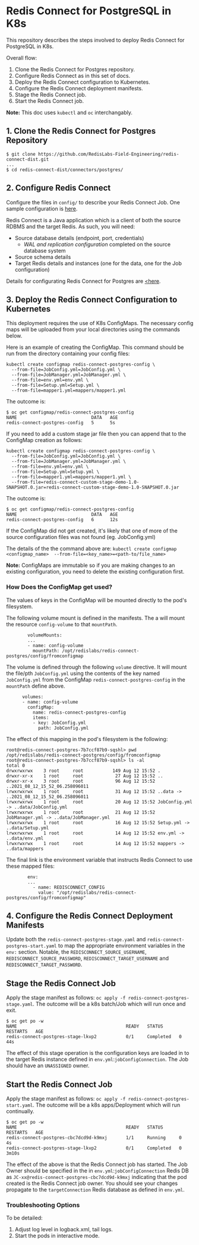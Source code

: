 # Redis Connect for PostgreSQL in K8s

This repository describes the steps involved to deploy Redis Connect for PostgreSQL in K8s. 

Overall flow:
1. Clone the Redis Connect for Postgres repository.
2. Configure Redis Connect as in this set of docs.
3. Deploy the Redis Connect configuration to Kubernetes.
4. Configure the Redis Connect deployment manifests.
5. Stage the Redis Connect job.
6. Start the Redis Connect job.

**Note:** This doc uses `kubectl` and `oc` interchangably.

## 1. Clone the Redis Connect for Postgres Repository
```
$ git clone https://github.com/RedisLabs-Field-Engineering/redis-connect-dist.git
...
$ cd redis-connect-dist/connectors/postgres/
```

## 2. Configure Redis Connect 

Configure the files in `config/` to describe your Redis Connect Job. One sample configuration is <a href="config/">here</a>. 

Redis Connect is a Java application which is a client of both the source RDBMS and the target Redis. As such, you will need:
* Source database details (endpoint, port, credentials)
  * *WAL and replication configuration* completed on the source database system
* Source schema details
* Target Redis details and instances (one for the data, one for the Job configuration)

Details for configurating Redis Connect for Postgres are <a href="../" target="_blank"><here</a>. 

## 3. Deploy the Redis Connect Configuration to Kubernetes

This deployment requires the use of K8s ConfigMaps. The necessary config maps will be uploaded from your local directories using the commands below. 

Here is an example of creating the ConfigMap. This command should be run from the directory containing your config files:
```
kubectl create configmap redis-connect-postgres-config \
  --from-file=JobConfig.yml=JobConfig.yml \
  --from-file=JobManager.yml=JobManager.yml \
  --from-file=env.yml=env.yml \
  --from-file=Setup.yml=Setup.yml \
  --from-file=mapper1.yml=mappers/mapper1.yml
```
The outcome is:
```
$ oc get configmap/redis-connect-postgres-config
NAME                            DATA   AGE
redis-connect-postgres-config   5      5s
```

If you need to add a custom stage jar file then you can append that to the ConfigMap creation as follows:
```
kubectl create configmap redis-connect-postgres-config \
  --from-file=JobConfig.yml=JobConfig.yml \
  --from-file=JobManager.yml=JobManager.yml \
  --from-file=env.yml=env.yml \
  --from-file=Setup.yml=Setup.yml \
  --from-file=mapper1.yml=mappers/mapper1.yml \
  --from-file=redis-connect-custom-stage-demo-1.0-SNAPSHOT.0.jar=redis-connect-custom-stage-demo-1.0-SNAPSHOT.0.jar
```
The outcome is:
```
$ oc get configmap/redis-connect-postgres-config
NAME                            DATA   AGE
redis-connect-postgres-config   6      12s
```

If the ConfigMap did not get created, it's likely that one of more of the source configuration files was not found (eg. JobConfig.yml) 

The details of the the command above are:
`kubectl create configmap <configmap_name>  --from-file=<key_name>=<path-to/file_name>`

**Note:** ConfigMaps are immutable so if you are making changes to an existing configuration, you need to delete the existing configuration first.

### How Does the ConfigMap get used?

The values of keys in the ConfigMap will be mounted directly to the pod's filesystem. 

The following volume mount is defined in the manifests. The a will mount the resource `config-volume` to that `mountPath`.
```
        volumeMounts:
        ...
        - name: config-volume
          mountPath: /opt/redislabs/redis-connect-postgres/config/fromconfigmap
```
The volume is defined through the following `volume` directive. It will mount the file/pth `JobConfig.yml` using the contents of the key named `JobConfig.yml` from the ConfigMap `redis-connect-postgres-config` in the `mountPath` define above.  
```
      volumes:
      - name: config-volume
        configMap:
          name: redis-connect-postgres-config
          items:
          - key: JobConfig.yml
            path: JobConfig.yml
```
The effect of this mapping in the pod's filesystem is the following:
```
root@redis-connect-postgres-7b7ccf87b9-sqshl> pwd
/opt/redislabs/redis-connect-postgres/config/fromconfigmap
root@redis-connect-postgres-7b7ccf87b9-sqshl> ls -al
total 0
drwxrwxrwx    3 root     root           149 Aug 12 15:52 .
drwxr-xr-x    1 root     root            27 Aug 12 15:52 ..
drwxr-xr-x    3 root     root            96 Aug 12 15:52 ..2021_08_12_15_52_06.258096011
lrwxrwxrwx    1 root     root            31 Aug 12 15:52 ..data -> ..2021_08_12_15_52_06.258096011
lrwxrwxrwx    1 root     root            20 Aug 12 15:52 JobConfig.yml -> ..data/JobConfig.yml
lrwxrwxrwx    1 root     root            21 Aug 12 15:52 JobManager.yml -> ..data/JobManager.yml
lrwxrwxrwx    1 root     root            16 Aug 12 15:52 Setup.yml -> ..data/Setup.yml
lrwxrwxrwx    1 root     root            14 Aug 12 15:52 env.yml -> ..data/env.yml
lrwxrwxrwx    1 root     root            14 Aug 12 15:52 mappers -> ..data/mappers
```
The final link is the environment variable that instructs Redis Connect to use these mapped files:
```
        env:
        ...
          - name: REDISCONNECT_CONFIG
            value: "/opt/redislabs/redis-connect-postgres/config/fromconfigmap"
```

## 4. Configure the Redis Connect Deployment Manifests

Update both the `redis-connect-postgres-stage.yaml` and `redis-connect-postgres-start.yaml` to map the appropriate environment variables in the `env:` section. Notable, the `REDISCONNECT_SOURCE_USERNAME`, `REDISCONNECT_SOURCE_PASSWORD`, `REDISCONNECT_TARGET_USERNAME` and `REDISCONNECT_TARGET_PASSWORD`. 


## Stage the Redis Connect Job

Apply the stage manifest as follows: `oc apply -f redis-connect-postgres-stage.yaml`. The outcome will be a k8s batch/Job which will run once and exit. 
```
$ oc get po -w 
NAME                                         READY   STATUS      RESTARTS   AGE
redis-connect-postgres-stage-lkvp2           0/1     Completed   0          44s
``` 
  
The effect of this stage operation is the configuration keys are loaded in to the target Redis instance defined in `env.yml`:`jobConfigConnection`. The Job should have an `UNASSIGNED` owner.

## Start the Redis Connect Job

Apply the stage manifest as follows: `oc apply -f redis-connect-postgres-start.yaml`. The outcome will be a k8s apps/Deployment which will run continually. 
```
$ oc get po -w
NAME                                         READY   STATUS      RESTARTS   AGE
redis-connect-postgres-cbc7dcd9d-k9mxj       1/1     Running     0          4s
redis-connect-postgres-stage-lkvp2           0/1     Completed   0          3m10s
``` 

The effect of the above is that the Redis Connect job has started. The Job Owner should be specified in the in `env.yml`:`jobConfigConnection` Redis DB as `JC-xx@redis-connect-postgres-cbc7dcd9d-k9mxj` indicating that the pod created is the Redis Connect job owner. You should see your changes propagate to the `targetConnection` Redis database as defined in `env.yml`. 

### Troubleshooting Options

To be detailed:
1. Adjust log level in logback.xml, tail logs.
2. Start the pods in interactive mode.


